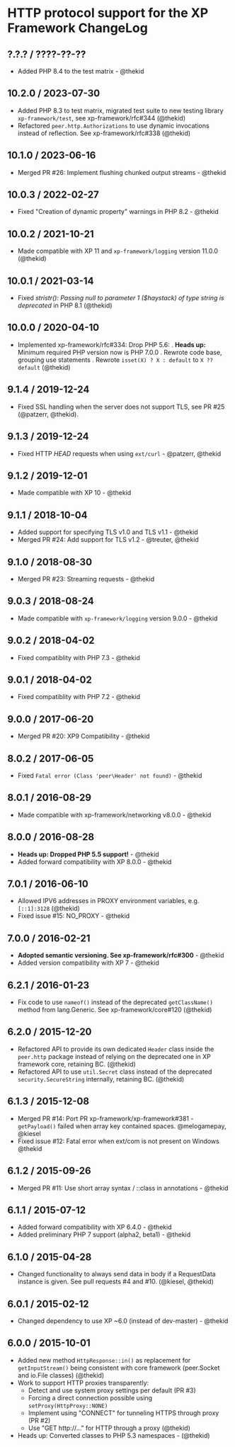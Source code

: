 HTTP protocol support for the XP Framework ChangeLog
========================================================================

## ?.?.? / ????-??-??

* Added PHP 8.4 to the test matrix - @thekid

## 10.2.0 / 2023-07-30

* Added PHP 8.3 to test matrix, migrated test suite to new testing library
  `xp-framework/test`, see xp-framework/rfc#344
  (@thekid)
* Refactored `peer.http.Authorizations` to use dynamic invocations instead
  of reflection. See xp-framework/rfc#338
  (@thekid)

## 10.1.0 / 2023-06-16

* Merged PR #26: Implement flushing chunked output streams - @thekid

## 10.0.3 / 2022-02-27

* Fixed "Creation of dynamic property" warnings in PHP 8.2 - @thekid

## 10.0.2 / 2021-10-21

* Made compatible with XP 11 and `xp-framework/logging` version 11.0.0
  (@thekid)

## 10.0.1 / 2021-03-14

* Fixed *stristr(): Passing null to parameter 1 ($haystack) of type string
  is deprecated* in PHP 8.1
  (@thekid)

## 10.0.0 / 2020-04-10

* Implemented xp-framework/rfc#334: Drop PHP 5.6:
  . **Heads up:** Minimum required PHP version now is PHP 7.0.0
  . Rewrote code base, grouping use statements
  . Rewrote `isset(X) ? X : default` to `X ?? default`
  (@thekid)

## 9.1.4 / 2019-12-24

* Fixed SSL handling when the server does not support TLS, see PR #25
  (@patzerr, @thekid).

## 9.1.3 / 2019-12-24

* Fixed HTTP *HEAD* requests when using `ext/curl` - @patzerr, @thekid

## 9.1.2 / 2019-12-01

* Made compatible with XP 10 - @thekid

## 9.1.1 / 2018-10-04

* Added support for specifying TLS v1.0 and TLS v1.1 - @thekid
* Merged PR #24: Add support for TLS v1.2 - @treuter, @thekid

## 9.1.0 / 2018-08-30

* Merged PR #23: Streaming requests - @thekid

## 9.0.3 / 2018-08-24

* Made compatible with `xp-framework/logging` version 9.0.0 - @thekid

## 9.0.2 / 2018-04-02

* Fixed compatiblity with PHP 7.3 - @thekid

## 9.0.1 / 2018-04-02

* Fixed compatiblity with PHP 7.2 - @thekid

## 9.0.0 / 2017-06-20

* Merged PR #20: XP9 Compatibility - @thekid

## 8.0.2 / 2017-06-05

* Fixed `Fatal error (Class 'peer\Header' not found)` - @thekid

## 8.0.1 / 2016-08-29

* Made compatible with xp-framework/networking v8.0.0 - @thekid

## 8.0.0 / 2016-08-28

* **Heads up: Dropped PHP 5.5 support!** - @thekid
* Added forward compatibility with XP 8.0.0 - @thekid

## 7.0.1 / 2016-06-10

* Allowed IPV6 addresses in PROXY environment variables, e.g. `[::1]:3128`
  (@thekid)
* Fixed issue #15: NO_PROXY - @thekid

## 7.0.0 / 2016-02-21

* **Adopted semantic versioning. See xp-framework/rfc#300** - @thekid 
* Added version compatibility with XP 7 - @thekid

## 6.2.1 / 2016-01-23

* Fix code to use `nameof()` instead of the deprecated `getClassName()`
  method from lang.Generic. See xp-framework/core#120
  (@thekid)

## 6.2.0 / 2015-12-20

* Refactored API to provide its own dedicated `Header` class inside the
  `peer.http` package instead of relying on the deprecated one in XP
  framework core, retaining BC.
  (@thekid)
* Refactored API to use `util.Secret` class instead of the deprecated
  `security.SecureString` internally, retaining BC.
  (@thekid)

## 6.1.3 / 2015-12-08

* Merged PR #14: Port PR xp-framework/xp-framework#381 - `getPayload()`
  failed when array key contained spaces.
  @melogamepay, @kiesel
* Fixed issue #12: Fatal error when ext/com is not present on Windows
  @thekid

## 6.1.2 / 2015-09-26

* Merged PR #11: Use short array syntax / ::class in annotations - @thekid

## 6.1.1 / 2015-07-12

* Added forward compatibility with XP 6.4.0 - @thekid
* Added preliminary PHP 7 support (alpha2, beta1) - @thekid

## 6.1.0 / 2015-04-28

* Changed functionality to always send data in body if a RequestData instance
  is given. See pull requests #4 and #10.
  (@kiesel, @thekid)

## 6.0.1 / 2015-02-12

* Changed dependency to use XP ~6.0 (instead of dev-master) - @thekid

## 6.0.0 / 2015-10-01

* Added new method `HttpResponse::in()` as replacement for `getInputStream()`
  being consistent with core framework (peer.Socket and io.File classes)
  (@thekid)
* Work to support HTTP proxies transparently:
  - Detect and use system proxy settings per default (PR #3)
  - Forcing a direct connection possible using `setProxy(HttpProxy::NONE)`
  - Implement using "CONNECT" for tunneling HTTPS through proxy (PR #2)
  - Use "GET http://..." for HTTP through a proxy
  (@thekid)
* Heads up: Converted classes to PHP 5.3 namespaces - (@thekid)

